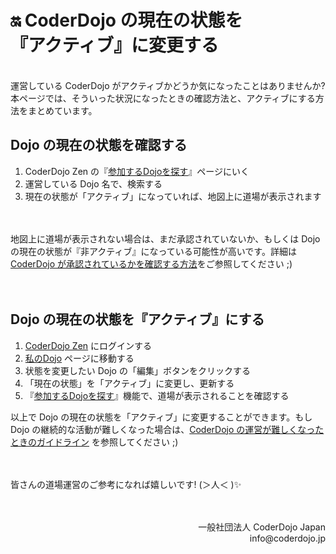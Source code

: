 # 🔛 CoderDojo の現在の状態を<br>『アクティブ』に変更する
<br>
運営している CoderDojo がアクティブかどうか気になったことはありませんか? 本ページでは、そういった状況になったときの確認方法と、アクティブにする方法をまとめています。

## Dojo の現在の状態を確認する

1. CoderDojo Zen の『[参加するDojoを探す](https://zen.coderdojo.com/find)』ページにいく
2. 運営している Dojo 名で、検索する
3. 現在の状態が「アクティブ」になっていれば、地図上に道場が表示されます

　

地図上に道場が表示されない場合は、まだ承認されていないか、もしくは Dojo の現在の状態が『非アクティブ』になっている可能性が高いです。詳細は[CoderDojo が承認されているかを確認する方法](/docs/how-to-check-dojo-status)をご参照してください ;)

　

## Dojo の現在の状態を『アクティブ』にする

1. [CoderDojo Zen](https://zen.coderdojo.com/) にログインする
2. [私のDojo](https://zen.coderdojo.com/dashboard/my-dojos) ページに移動する
3. 状態を変更したい Dojo の「編集」ボタンをクリックする
4. 「現在の状態」を「アクティブ」に変更し、更新する
5. 『[参加するDojoを探す](https://zen.coderdojo.com/find)』機能で、道場が表示されることを確認する

以上で Dojo の現在の状態を「アクティブ」に変更することができます。もし Dojo の継続的な活動が難しくなった場合は、[CoderDojo の運営が難しくなったときのガイドライン](https://coderdojo.jp/docs/how-to-suspend-your-dojo) を参照してください ;)

　

皆さんの道場運営のご参考になれば嬉しいです! (＞人＜ )✨

　

<div align="right">
一般社団法人 CoderDojo Japan<br>
info@coderdojo.jp
</div>




